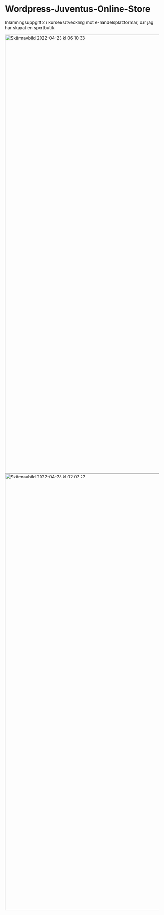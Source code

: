 # Wordpress-Juventus-Online-Store
Inlämningsuppgift 2 i kursen Utveckling mot e-handelsplattformar, där jag har skapat en sportbutik.






<img width="1438" alt="Skärmavbild 2022-04-23 kl  06 10 33" src="https://user-images.githubusercontent.com/91563447/165650580-099a488b-8bd9-41a3-ab11-09d1972889e4.png">
<img width="1431" alt="Skärmavbild 2022-04-28 kl  02 07 22" src="https://user-images.githubusercontent.com/91563447/165650787-c97f7a01-323b-485f-a11b-b713dc48ed81.png">
